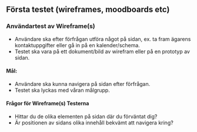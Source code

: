 ## Första testet (wireframes, moodboards etc)


### Användartest av Wireframe(s)
* Användare ska efter förfrågan utföra något på sidan, ex. ta fram ägarens kontaktuppgifter eller gå in på en kalender/schema.
* Testet ska vara på ett dokument/bild av wirefram eller på en prototyp av sidan.

#### Mål: 
* Användare ska kunna navigera på sidan efter förfrågan.
* Testet ska lyckas med våran målgrupp.

#### Frågor för Wireframe(s) Testerna
* Hittar du de olika elementen på sidan där du förväntat dig?
* Är positionen av sidans olika innehåll bekvämt att navigera kring?
